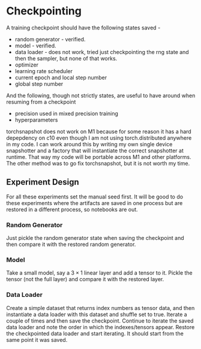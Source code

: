 # Checkpointing
A training checkpoint should have the following states saved -
  * random generator - verified.
  * model - verified.
  * data loader - does not work, tried just checkpointing the rng state and then the sampler, but none of that works.
  * optimizer
  * learning rate scheduler
  * current epoch and local step number
  * global step number

And the following, though not strictly states, are useful to have around when resuming from a checkpoint
  * precision used in mixed precision training
  * hyperparameters

torchsnapshot does not work on M1 because for some reason it has a hard depepdency on c10 even though I am not using torch.distributed anywhere in my code. I can work around this by writing my own single device snapshotter and a factory that will instantiate the correct snapshotter at runtime. That way my code will be portable across M1 and other platforms. The other method was to go fix torchsnapshot, but it is not worth my time.

## Experiment Design
For all these experiments set the manual seed first. It will be good to do these experiments where the artifacts are saved in one process but are restored in a different process, so notebooks are out.

### Random Generator

Just pickle the random generator state when saving the checkpoint and then compare it with the restored random generator.

### Model

Take a small model, say a $3 \times 1$ linear layer and add a tensor to it. Pickle the tensor (not the full layer) and compare it with the restored layer.

### Data Loader

Create a simple dataset that returns index numbers as tensor data, and then instantiate a data loader with this dataset and shuffle set to true. Iterate a couple of times and then save the checkpoint. Continue to iterate the saved data loader and note the order in which the indexes/tensors appear. Restore the checkpointed data loader and start iterating. It should start from the same point it was saved.